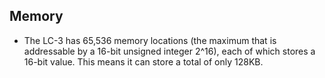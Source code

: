 ## Memory

- The LC-3 has 65,536 memory locations (the maximum that is addressable by a 16-bit unsigned integer 2^16), each of which stores a 16-bit value. This means it can store a total of only 128KB.
